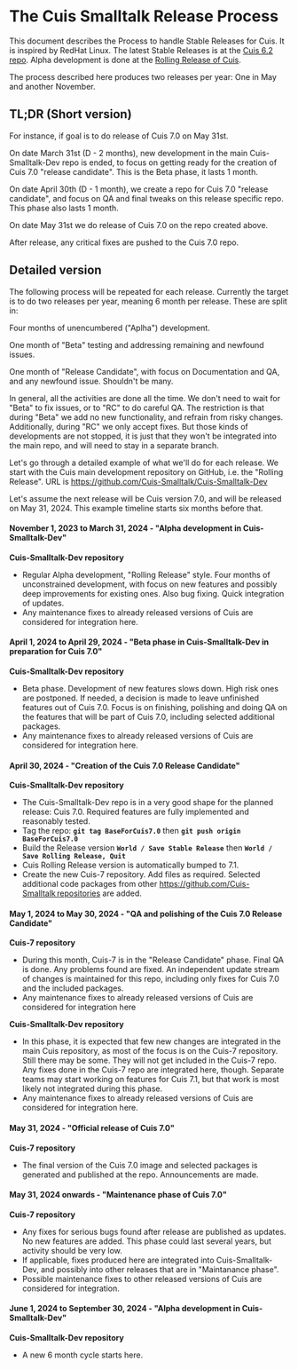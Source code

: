 # The Cuis Smalltalk Release Process

This document describes the Process to handle Stable Releases for Cuis. It is inspired by RedHat Linux. The latest Stable Releases is at the [Cuis 6.2 repo](https://github.com/Cuis-Smalltalk/Cuis6-2). Alpha development is done at the [Rolling Release of Cuis](https://github.com/Cuis-Smalltalk/Cuis-Smalltalk-Dev).

The process described here produces two releases per year: One in May and another November. 

## TL;DR (Short version) 

For instance, if goal is to do release of Cuis 7.0 on May 31st. 

On date March 31st (D - 2 months), new development in the main Cuis-Smalltalk-Dev repo is ended, to focus on getting ready for the creation of Cuis 7.0 "release candidate". This is the Beta phase, it lasts 1 month. 

On date April 30th (D - 1 month), we create a repo for Cuis 7.0 "release candidate", and focus on QA and final tweaks on this release specific repo. This phase also lasts 1 month. 

On date May 31st we do release of Cuis 7.0 on the repo created above. 

After release, any critical fixes are pushed to the Cuis 7.0 repo. 

## Detailed version

The following process will be repeated for each release. Currently the target is to do two releases per year, meaning 6 month per release. These are split in: 

Four months of unencumbered ("Aplha") development. 

One month of "Beta" testing and addressing remaining and newfound issues. 

One month of "Release Candidate", with focus on Documentation and QA, and any newfound issue. Shouldn't be many. 

In general, all the activities are done all the time. We don't need to wait for "Beta" to fix issues, or to "RC" to do careful QA. The restriction is that during "Beta" we add no new functionality, and refrain from risky changes. Additionally, during "RC" we only accept fixes. But those kinds of developments are not stopped, it is just that they won't be integrated into the main repo, and will need to stay in a separate branch.

Let's go through a detailed example of what we'll do for each release. We start with the Cuis main development repository on GitHub, i.e. the "Rolling Release". URL is https://github.com/Cuis-Smalltalk/Cuis-Smalltalk-Dev 

Let's assume the next release will be Cuis version 7.0, and will be released on May 31, 2024. This example timeline starts six months before that.

#### November 1, 2023 to March 31, 2024 - "Alpha development in Cuis-Smalltalk-Dev"
**Cuis-Smalltalk-Dev repository**
* Regular Alpha development, "Rolling Release" style. Four months of unconstrained development, with focus on new features and possibly deep improvements for existing ones. Also bug fixing. Quick integration of updates.
* Any maintenance fixes to already released versions of Cuis are considered for integration here.

#### April 1, 2024 to April 29, 2024 - "Beta phase in Cuis-Smalltalk-Dev in preparation for Cuis 7.0"
**Cuis-Smalltalk-Dev repository**
* Beta phase. Development of new features slows down. High risk ones are postponed. If needed, a decision is made to leave unfinished features out of Cuis 7.0. Focus is on finishing, polishing and doing QA on the features that will be part of Cuis 7.0, including selected additional packages.
* Any maintenance fixes to already released versions of Cuis are considered for integration here.

#### April 30, 2024 - "Creation of the Cuis 7.0 Release Candidate"
**Cuis-Smalltalk-Dev repository**
* The Cuis-Smalltalk-Dev repo is in a very good shape for the planned release: Cuis 7.0. Required features are fully implemented and reasonably tested.
* Tag the repo: **`git tag BaseForCuis7.0`** then **`git push origin BaseForCuis7.0`**
* Build the Release version **`World / Save Stable Release`** then **`World / Save Rolling Release, Quit`**
* Cuis Rolling Release version is automatically bumped to 7.1.
* Create the new Cuis-7 repository. Add files as required. Selected additional code packages from other https://github.com/Cuis-Smalltalk repositories are added.

#### May 1, 2024 to May 30, 2024 - "QA and polishing of the Cuis 7.0 Release Candidate"
**Cuis-7 repository**
* During this month, Cuis-7 is in the "Release Candidate" phase. Final QA is done. Any problems found are fixed. An independent update stream of changes is maintained for this repo, including only fixes for Cuis 7.0 and the included packages.
* Any maintenance fixes to already released versions of Cuis are considered for integration here

**Cuis-Smalltalk-Dev repository**
* In this phase, it is expected that few new changes are integrated in the main Cuis repository, as most of the focus is on the Cuis-7 repository. Still there may be some. They will not get included in the Cuis-7 repo. Any fixes done in the Cuis-7 repo are integrated here, though. Separate teams may start working on features for Cuis 7.1, but that work is most likely not integrated during this phase.
* Any maintenance fixes to already released versions of Cuis are considered for integration here.

#### May 31, 2024 - "Official release of Cuis 7.0"
**Cuis-7 repository**
* The final version of the Cuis 7.0 image and selected packages is generated and published at the repo. Announcements are made.

#### May 31, 2024 onwards - "Maintenance phase of Cuis 7.0"
**Cuis-7 repository**
* Any fixes for serious bugs found after release are published as updates. No new features are added. This phase could last several years, but activity should be very low.
* If applicable, fixes produced here are integrated into Cuis-Smalltalk-Dev, and possibly into other releases that are in "Maintanance phase".
* Possible maintenance fixes to other released versions of Cuis are considered for integration.

#### June 1, 2024 to September 30, 2024 - "Alpha development in Cuis-Smalltalk-Dev"
**Cuis-Smalltalk-Dev repository**
* A new 6 month cycle starts here.
